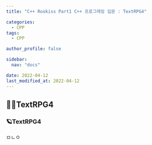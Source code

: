 ```yaml
---
title: "C++ Rookiss Part1 C++ 프로그래밍 입문 : TextRPG4"

categories:
  - CPP
tags:
  - CPP

author_profile: false

sidebar:
  nav: "docs"

date: 2022-04-12
last_modified_at: 2022-04-12
---
```




## 🙇‍♀️TextRPG4



### 🪐TextRPG4

ㅁㄴㅇ
